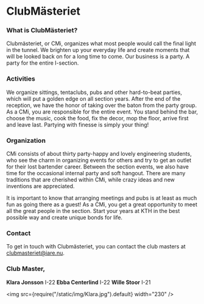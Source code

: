 # ClubMästeriet

### What is ClubMästeriet?

Clubmästeriet, or CMi, organizes what most people would call the final light in the tunnel. We brighten up your everyday life and create moments that will be looked back on for a long time to come. Our business is a party. A party for the entire I-section.

### Activities

We organize sittings, tentaclubs, pubs and other hard-to-beat parties, which will put a golden edge on all section years. After the end of the reception, we have the honor of taking over the baton from the party group. As a CMi, you are responsible for the entire event. You stand behind the bar, choose the music, cook the food, fix the decor, mop the floor, arrive first and leave last. Partying with finesse is simply your thing!

### Organization

CMi consists of about thirty party-happy and lovely engineering students, who see the charm in organizing events for others and try to get an outlet for their lost bartender career. Between the section events, we also have time for the occasional internal party and soft hangout. There are many traditions that are cherished within CMi, while crazy ideas and new inventions are appreciated.

It is important to know that arranging meetings and pubs is at least as much fun as going there as a guest! As a CMi, you get a great opportunity to meet all the great people in the section. Start your years at KTH in the best possible way and create unique bonds for life.

### Contact

To get in touch with Clubmästeriet, you can contact the club masters at clubmasteriet@iare.nu.

### Club Master,
__Klara Jonsson__ I-22
__Ebba Centerlind__ I-22
__Wille Stoor__ I-21

<img src={require("/static/img/Klara.jpg").default} width="230" />